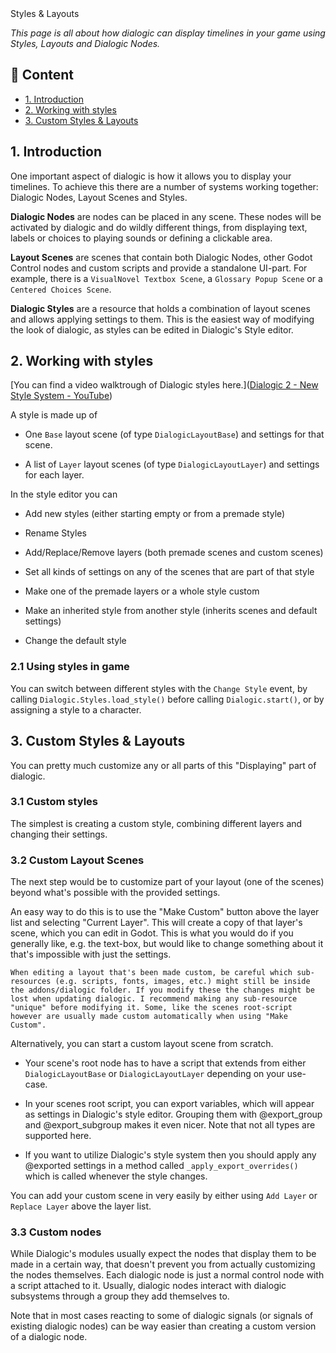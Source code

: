 <div class="header-banner dawn">
     <div class="header-label dawn">Styles & Layouts</div>
</div>

*This page is all about how dialogic can display timelines in your game using Styles, Layouts and Dialogic Nodes.*

## 📜 Content

- [1. Introduction](#1-introduction)
- [2. Working with styles](#2-working-with-styles)
- [3. Custom Styles & Layouts](#3-custom-styles--layouts)

## 1. Introduction

One important aspect of dialogic is how it allows you to display your timelines. To achieve this there are a number of systems working together: Dialogic Nodes, Layout Scenes and Styles.

**Dialogic Nodes** are nodes can be placed in any scene. These nodes will be activated by dialogic and do wildly different things, from displaying text, labels or choices to playing sounds or defining a clickable area.

**Layout Scenes** are scenes that contain both Dialogic Nodes, other Godot Control nodes and custom scripts and provide a standalone UI-part. For example, there is a `VisualNovel Textbox Scene`, a `Glossary Popup Scene` or a `Centered Choices Scene`.

**Dialogic Styles** are a resource that holds a combination of layout scenes and allows applying settings to them. This is the easiest way of modifying the look of dialogic, as styles can be edited in Dialogic's Style editor.

## 2. Working with styles

[You can find a video walktrough of Dialogic styles here.]([Dialogic 2 - New Style System - YouTube](https://www.youtube.com/watch?v=TLnzSzqBwu4))

A style is made up of

- One `Base` layout scene (of type `DialogicLayoutBase`) and settings for that scene.

- A list of `Layer` layout scenes (of type `DialogicLayoutLayer`) and settings for each layer.

In the style editor you can

- Add new styles (either starting empty or from a premade style)

- Rename Styles

- Add/Replace/Remove layers (both premade scenes and custom scenes)

- Set all kinds of settings on any of the scenes that are part of that style

- Make one of the premade layers or a whole style custom

- Make an inherited style from another style (inherits scenes and default settings)

- Change the default style

### 2.1 Using styles in game

You can switch between different styles with the `Change Style` event, by calling `Dialogic.Styles.load_style()` before calling `Dialogic.start()`, or by assigning a style to a character.

## 3. Custom Styles & Layouts

You can pretty much customize any or all parts of this "Displaying" part of dialogic.

### 3.1 Custom styles

The simplest is creating a custom style, combining different layers and changing their settings.

### 3.2 Custom Layout Scenes

The next step would be to customize part of your layout (one of the scenes) beyond what's possible with the provided settings.

An easy way to do this is to use the "Make Custom" button above the layer list and selecting "Current Layer". This will create a copy of that layer's scene, which you can edit in Godot. This is what you would do if you generally like, e.g. the text-box, but would like to change something about it that's impossible with just the settings.

```admonish
When editing a layout that's been made custom, be careful which sub-resources (e.g. scripts, fonts, images, etc.) might still be inside the addons/dialogic folder. If you modify these the changes might be lost when updating dialogic. I recommend making any sub-resource "unique" before modifying it. Some, like the scenes root-script however are usually made custom automatically when using "Make Custom".
```

Alternatively, you can start a custom layout scene from scratch.

- Your scene's root node has to have a script that extends from either `DialogicLayoutBase` or `DialogicLayoutLayer` depending on your use-case.

- In your scenes root script, you can export variables, which will appear as settings in Dialogic's style editor. Grouping them with @export_group and @export_subgroup makes it even nicer. Note that not all types are supported here.

- If you want to utilize Dialogic's style system then you should apply any @exported settings in a method called `_apply_export_overrides()` which is called whenever the style changes.

You can add your custom scene in very easily by either using `Add Layer` or `Replace Layer` above the layer list.

### 3.3 Custom nodes

While Dialogic's modules usually expect the nodes that display them to be made in a certain way, that doesn't prevent you from actually customizing the nodes themselves. Each dialogic node is just a normal control node with a script attached to it. Usually, dialogic nodes interact with dialogic subsystems through a group they add themselves to.

Note that in most cases reacting to some of dialogic signals (or signals of existing dialogic nodes) can be way easier than creating a custom version of a dialogic node.
